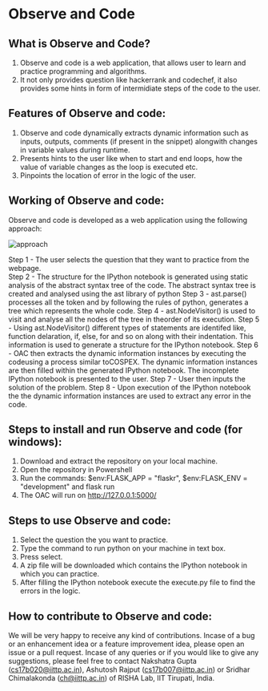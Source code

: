 # Observe and Code

## What is Observe and Code?
1. Observe and code is a web application, that allows user to learn and practice programming and algorithms.
2. It not only provides question like hackerrank and codechef, it also provides some hints in form of intermidiate steps of the code to the user.

## Features of Observe and code:
1. Observe and code dynamically extracts dynamic information such as inputs, outputs, comments (if present in the snippet) alongwith changes in variable values during runtime. 
2. Presents hints to the user like when to start and end loops, how the value of variable changes as the loop is executed etc.
3. Pinpoints the location of error in the logic of the user.

## Working of Observe and code:
Observe and code is developed as a web application using the following approach:

<img alt="approach" src="https://user-images.githubusercontent.com/35232831/99877164-24a16800-2c22-11eb-9012-5b70841c7216.jpeg">

Step 1 - The user selects the question that they want to practice from the webpage. \
Step 2 - The structure for the IPython notebook is generated using static analysis of the abstract syntax tree of the code. The abstract syntax tree is created and analysed using the ast library of python
Step 3 - ast.parse() processes all the token and by following the rules of python, generates a tree which represents the whole code.
Step 4 - ast.NodeVisitor() is used to visit and analyse all the nodes of the tree in theorder of its execution. 
Step 5 - Using ast.NodeVisitor() different types of statements are identifed like, function delaration, if, else, for and so on along with their indentation. This information is used to generate a structure for the IPython notebook.
Step 6 - OAC then extracts the dynamic information instances by executing the codeusing a process similar toCOSPEX. The dynamic information instances are then filled within the generated IPython notebook. The incomplete IPython notebook is presented to the user.
Step 7 - User then inputs the solution of the problem.
Step 8 - Upon execution of the IPython notebook the the dynamic information instances are used to extract any error in the code.

## Steps to install and run Observe and code (for windows):
1. Download and extract the repository on your local machine.
2. Open the repository in Powershell  
3. Run the commands: $env:FLASK_APP = "flaskr", $env:FLASK_ENV = "development" and flask run
4. The OAC will run on http://127.0.0.1:5000/

## Steps to use Observe and code:
1. Select the question the you want to practice.
2. Type the command to run python on your machine in text box.
3. Press select.
4. A zip file will be downloaded which contains the IPython notebook in which you can practice.
5. After filling the IPython notebook execute the execute.py file to find the errors in the logic.

## How to contribute to Observe and code:
We will be very happy to receive any kind of contributions. Incase of a bug or an enhancement idea or a feature improvement idea, please open an issue or a pull request. Incase of any queries or if you would like to give any suggestions, please feel free to contact Nakshatra Gupta (cs17b020@iittp.ac.in), Ashutosh Rajput (cs17b007@iittp.ac.in) or Sridhar Chimalakonda (ch@iittp.ac.in) of RISHA Lab, IIT Tirupati, India.
